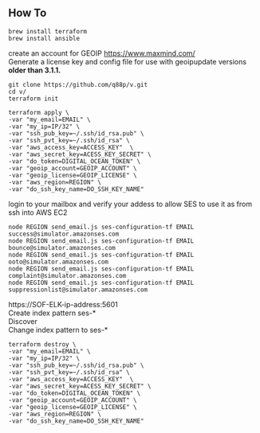 ## How To
```
brew install terraform
brew install ansible
```
create an account for GEOIP https://www.maxmind.com/ \
Generate a license key and config file for use with geoipupdate versions **older than 3.1.1.**
```
git clone https://github.com/q88p/v.git
cd v/
terraform init
```
```
terraform apply \
-var "my_email=EMAIL" \
-var "my_ip=IP/32" \
-var "ssh_pub_key=~/.ssh/id_rsa.pub" \
-var "ssh_pvt_key=~/.ssh/id_rsa" \
-var "aws_access_key=ACCESS_KEY"  \
-var "aws_secret_key=ACESS_KEY_SECRET" \
-var "do_token=DIGITAL_OCEAN_TOKEN" \
-var "geoip_account=GEOIP_ACCOUNT" \
-var "geoip_license=GEOIP_LICENSE" \
-var "aws_region=REGION" \
-var "do_ssh_key_name=DO_SSH_KEY_NAME"
```
login to your mailbox and verify your addess to allow SES to use it as from ssh into AWS EC2
```
node REGION send_email.js ses-configuration-tf EMAIL success@simulator.amazonses.com
node REGION send_email.js ses-configuration-tf EMAIL bounce@simulator.amazonses.com
node REGION send_email.js ses-configuration-tf EMAIL ooto@simulator.amazonses.com
node REGION send_email.js ses-configuration-tf EMAIL complaint@simulator.amazonses.com
node REGION send_email.js ses-configuration-tf EMAIL suppressionlist@simulator.amazonses.com
```
https://SOF-ELK-ip-address:5601 \
Create index pattern ses-\* \
Discover\
Change index pattern to ses-\*
```
terraform destroy \
-var "my_email=EMAIL" \
-var "my_ip=IP/32" \
-var "ssh_pub_key=~/.ssh/id_rsa.pub" \
-var "ssh_pvt_key=~/.ssh/id_rsa" \
-var "aws_access_key=ACCESS_KEY"  \
-var "aws_secret_key=ACESS_KEY_SECRET" \
-var "do_token=DIGITAL_OCEAN_TOKEN" \
-var "geoip_account=GEOIP_ACCOUNT" \
-var "geoip_license=GEOIP_LICENSE" \
-var "aws_region=REGION" \
-var "do_ssh_key_name=DO_SSH_KEY_NAME"
```
